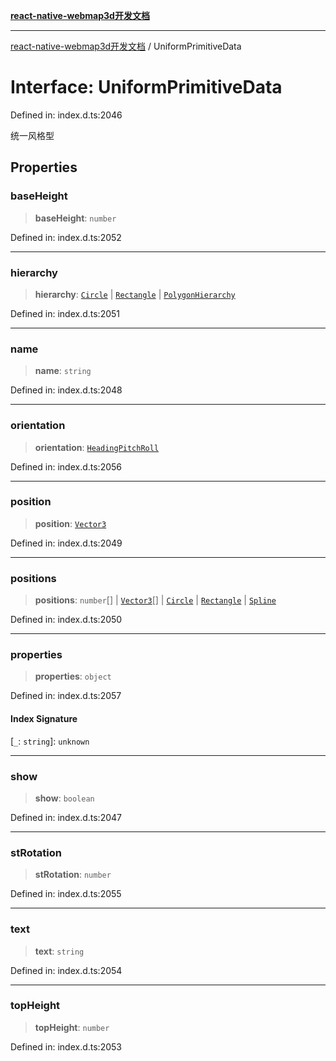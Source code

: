 [**react-native-webmap3d开发文档**](../README.md)

***

[react-native-webmap3d开发文档](../globals.md) / UniformPrimitiveData

# Interface: UniformPrimitiveData

Defined in: index.d.ts:2046

统一风格型

## Properties

### baseHeight

> **baseHeight**: `number`

Defined in: index.d.ts:2052

***

### hierarchy

> **hierarchy**: [`Circle`](Circle.md) \| [`Rectangle`](Rectangle.md) \| [`PolygonHierarchy`](PolygonHierarchy.md)

Defined in: index.d.ts:2051

***

### name

> **name**: `string`

Defined in: index.d.ts:2048

***

### orientation

> **orientation**: [`HeadingPitchRoll`](HeadingPitchRoll.md)

Defined in: index.d.ts:2056

***

### position

> **position**: [`Vector3`](Vector3.md)

Defined in: index.d.ts:2049

***

### positions

> **positions**: `number`[] \| [`Vector3`](Vector3.md)[] \| [`Circle`](Circle.md) \| [`Rectangle`](Rectangle.md) \| [`Spline`](Spline.md)

Defined in: index.d.ts:2050

***

### properties

> **properties**: `object`

Defined in: index.d.ts:2057

#### Index Signature

\[`_`: `string`\]: `unknown`

***

### show

> **show**: `boolean`

Defined in: index.d.ts:2047

***

### stRotation

> **stRotation**: `number`

Defined in: index.d.ts:2055

***

### text

> **text**: `string`

Defined in: index.d.ts:2054

***

### topHeight

> **topHeight**: `number`

Defined in: index.d.ts:2053
